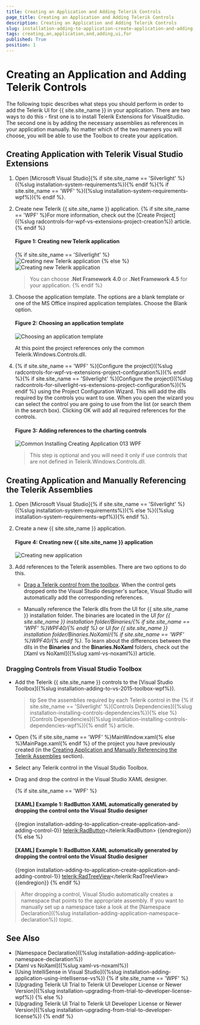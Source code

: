 ```yaml
---
title: Creating an Application and Adding Telerik Controls
page_title: Creating an Application and Adding Telerik Controls
description: Creating an Application and Adding Telerik Controls
slug: installation-adding-to-application-create-application-and-adding-control
tags: creating,an,application,and,adding,ui,for
published: True
position: 1
---
```


# Creating an Application and Adding Telerik Controls

The following topic describes what steps you should perform in order to add the Telerik UI for {{ site.site_name }} in your application. There are two ways to do this - first one is to install Telerik Extensions for VisualStudio. The second one is by adding the necessary assemblies as references in your application manually. No matter which of the two manners you will choose, you will be able to use the Toolbox to create your application.

## Creating Application with Telerik Visual Studio Extensions

1. Open [Microsoft Visual Studio]{% if site.site_name == 'Silverlight' %}({%slug installation-system-requirements%}){% endif %}{% if site.site_name == 'WPF' %}({%slug installation-system-requirements-wpf%}){% endif %}.

2. Create new Telerik {{ site.site_name }} application. {% if site.site_name == 'WPF' %}For more information, check out the [Create Project]({%slug radcontrols-for-wpf-vs-extensions-project-creation%}) article.{% endif %}
	
	#### __Figure 1: Creating new Telerik application__	
	{% if site.site_name == 'Silverlight' %}
	![Creating new Telerik application](images/installation-adding-to-application-create-application-and-adding-control-0.png)
	{% else %}
	![Creating new Telerik application](images/installation-adding-to-application-create-application-and-adding-control-1.png)

	>You can choose __.Net Framework 4.0__ or __.Net Framework 4.5__ for your application.
	{% endif %}

3. Choose the application template. The options are a blank template or one of the MS Office inspired application templates. Choose the Blank option.
	
	#### __Figure 2: Choosing an application template__
	![Choosing an application template](images/installation-adding-to-application-create-application-and-adding-control-2.png)

	At this point the project references only the common Telerik.Windows.Controls.dll. 

4. {% if site.site_name == 'WPF' %}[Configure the project]({%slug radcontrols-for-wpf-vs-extensions-project-configuration%}){% endif %}{% if site.site_name == 'Silverlight' %}[Configure the project]({%slug radcontrols-for-silverlight-vs-extensions-project-configuration%}){% endif %} using the Project Configuration Wizard. This will add the dlls required by the controls you want to use. When you open the wizard you can select the  control you are going to use from the list (or search them in the search box). Clicking OK will add all required references for the controls.

	#### __Figure 3: Adding references to the charting controls__
	![Common Installing Creating Application 013 WPF](images/installation-adding-to-application-create-application-and-adding-control-3.png)	

	> This step is optional and you will need it only if use controls that are not defined in Telerik.Windows.Controls.dll.

## Creating Application and Manually Referencing the Telerik Assemblies

1. Open [Microsoft Visual Studio]{% if site.site_name == 'Silverlight' %}({%slug installation-system-requirements%}){% else %}({%slug installation-system-requirements-wpf%}){% endif %}.
          	
2. Create a new {{ site.site_name }} application.
	
	#### __Figure 4: Creating new {{ site.site_name }} application__
	![Creating new application](images/installation-adding-to-application-create-application-and-adding-control-4.png)

3. Add references to the Telerik assemblies. There are two options to do this.
	
	* [Drag a Telerik control from the toolbox](#dragging-controls-from-visual-studio-toolbox). When the control gets dropped onto the Visual Studio designer's surface, Visual Studio will automatically add the corresponding references.
	
	* Manually reference the Telerik dlls from the UI for {{ site.site_name }} installation folder.	The binaries are located in the *UI for {{ site.site_name }} installation folder/Binaries/{% if site.site_name == 'WPF' %}WPF40/{% endif %}* or *UI for {{ site.site_name }} installation folder/Binaries.NoXaml/{% if site.site_name == 'WPF' %}WPF40/{% endif %}*. To learn about the differences between the dlls in the **Binaries** and the **Binaries.NoXaml** folders, check out the [Xaml vs NoXaml]({%slug xaml-vs-noxaml%}) article.
	
### Dragging Controls from Visual Studio Toolbox

* Add the Telerik {{ site.site_name }} controls to the [Visual Studio Toolbox]({%slug installation-adding-to-vs-2015-toolbox-wpf%}).

	>tip See the assemblies required by each Telerik control in the {% if site.site_name == 'Silverlight' %}[Controls Dependencies]({%slug installation-installing-controls-dependencies%}){% else %}[Controls Dependencies]({%slug installation-installing-controls-dependencies-wpf%}){% endif %} article.

* Open {% if site.site_name == 'WPF' %}MainWindow.xaml{% else %}MainPage.xaml{% endif %} of the project you have previously created (in the [Creating Application and Manually Referencing the Telerik Assemblies](#creating-application-and-manually-referencing-the-telerik-assemblies) section).

* Select any Telerik control in the Visual Studio Toolbox.

* Drag and drop the control in the Visual Studio XAML designer. 

	{% if site.site_name == 'WPF' %}
	#### __[XAML] Example 1: RadButton XAML automatically generated by dropping the control onto the Visual Studio designer__
	{{region installation-adding-to-application-create-application-and-adding-control-0}}
		<Window x:Class="WpfApplication1.Window1"
			xmlns="http://schemas.microsoft.com/winfx/2006/xaml/presentation"
			xmlns:x="http://schemas.microsoft.com/winfx/2006/xaml"
			xmlns:telerik="http://schemas.telerik.com/2008/xaml/presentation"
			Title="Window1" Height="300" Width="300">
			<Grid>
				<telerik:RadButton></telerik:RadButton>
			</Grid>
		</Window>
	{{endregion}}
	{% else %}
	#### __[XAML] Example 1: RadButton XAML automatically generated by dropping the control onto the Visual Studio designer__
	{{region installation-adding-to-application-create-application-and-adding-control-1}}
		<UserControl 
			x:Class="Test.MainPage"
			xmlns="http://schemas.microsoft.com/winfx/2006/xaml/presentation" 
			xmlns:x="http://schemas.microsoft.com/winfx/2006/xaml"
			xmlns:d="http://schemas.microsoft.com/expression/blend/2008" 
			xmlns:mc="http://schemas.openxmlformats.org/markup-compatibility/2006"
			xmlns:telerik="http://schemas.telerik.com/2008/xaml/presentation"    
			mc:Ignorable="d" d:DesignWidth="640" d:DesignHeight="480">
		  <Grid x:Name="LayoutRoot">
				<telerik:RadTreeView></telerik:RadTreeView>
		  </Grid>
		</UserControl>
	{{endregion}}
	{% endif %}

> After dropping a control, Visual Studio automatically creates a namespace that points to the appropriate assembly. If you want to manually set up a namespace take a look at the [Namespace Declaration]({%slug installation-adding-application-namespace-declaration%}) topic.

## See Also  
 * [Namespace Declaration]({%slug installation-adding-application-namespace-declaration%})
 * [Xaml vs NoXaml]({%slug xaml-vs-noxaml%})
 * [Using IntelliSense in Visual Studio]({%slug installation-adding-application-using-intellisense-vs%})
 {% if site.site_name == 'WPF' %}
 * [Upgrading Telerik UI Trial to Telerik UI Developer License or Newer Version]({%slug installation-upgrading-from-trial-to-developer-license-wpf%}) 
 {% else %}
 * [Upgrading Telerik UI Trial to Telerik UI Developer License or Newer Version]({%slug installation-upgrading-from-trial-to-developer-license%}) 
 {% endif %}

